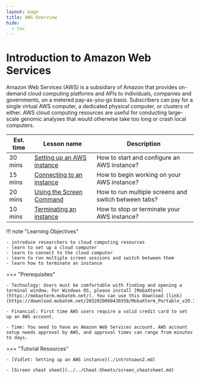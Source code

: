 ```yaml
---
layout: page
title: AWS Overview
hide:
  - toc
---
```


Introduction to Amazon Web Services
====================================


Amazon Web Services (AWS) is a subsidiary of Amazon that provides on-demand cloud computing platforms and APIs to individuals, companies and governments, on a metered pay-as-you-go basis. Subscribers can pay for a single virtual AWS computer, a dedicated physical computer, or clusters of either. AWS cloud computing resources are useful for conducting large-scale genomic analyses that would otherwise take too long or crash local computers.

Est. time | Lesson name | Description
--- | --- | ---
30 mins | [Setting up an AWS instance](./introtoaws3.md) | How to start and configure an AWS instance?
15 mins | [Connecting to an instance](./introtoaws4.md) | How to begin working on your AWS instance?
20 mins | [Using the Screen Command](./introtoaws5_Screen.md) | How to run multiple screens and switch between tabs?
10 mins | [Terminating an instance](./introtoaws5.md) | How to stop or terminate your AWS instance?

!!! note "Learning Objectives"

    - introduce researchers to cloud computing resources
    - learn to set up a cloud computer
    - learn to connect to the cloud computer
    - learn to run multiple screen sessions and switch between them
    - learn how to terminate an instance

=== "Prerequisites"

    - Technology: Users must be comfortable with finding and opening a terminal window. For Windows OS, please install [MobaXterm](https://mobaxterm.mobatek.net/). You can use this download [link](https://download.mobatek.net/2032020060430358/MobaXterm_Portable_v20.3.zip).

    - Financial: First time AWS users require a valid credit card to set up an AWS account.

    - Time: You need to have an Amazon Web Services account. AWS account setup needs approval by AWS, and approval times can range from minutes to days.

=== "Tutorial Resources"

    - [Vidlet: Setting up an AWS instance](./introtoaws2.md)

    - [Screen cheat sheet](../../Cheat-Sheets/screen_cheatsheet.md)
